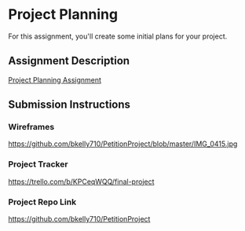 # Project Planning
For this assignment, you'll create some initial plans for your project.

## Assignment Description
[Project Planning Assignment](https://education.launchcode.org/liftoff/modules/assignments/project-planning)

## Submission Instructions

### Wireframes

https://github.com/bkelly710/PetitionProject/blob/master/IMG_0415.jpg

### Project Tracker
https://trello.com/b/KPCeqWQQ/final-project

### Project Repo Link
https://github.com/bkelly710/PetitionProject
